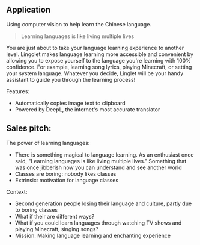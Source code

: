 ## Application
Using computer vision to help learn the Chinese language.
> Learning languages is like living multiple lives

You are just about to take your language learning experience to another level. Lingolet makes language learning more accessible and convenient by allowing you to expose yourself to the language you're learning with 100% confidence. For example, learning song lyrics, playing Minecraft, or setting your system language. Whatever you decide, Linglet will be your handy assistant to guide you through the learning process!

Features:
- Automatically copies image text to clipboard
- Powered by DeepL, the internet's most accurate translator


## Sales pitch:
The power of learning languages:
- There is something magical to language learning. As an enthusiast once said, "Learning languages is like living multiple lives." Something that was once jibberish now you
can understand and see another world
- Classes are boring: nobody likes classes
- Extrinsic: motivation for language classes

Context:
- Second generation people losing their language and culture, partly due to boring classes
- What if their are different ways?
- What if you could learn languages through watching TV shows and playing Minecraft, singing songs?
- Mission: Making language learning and enchanting experience
